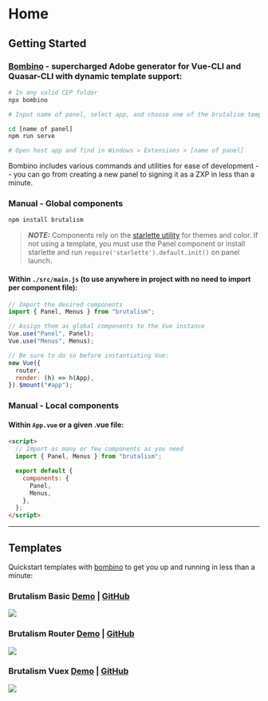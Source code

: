 # Home

## Getting Started

### [Bombino](https://github.com/Inventsable/bombino) - supercharged Adobe generator for Vue-CLI and Quasar-CLI with dynamic template support:

```bash
# In any valid CEP folder
npx bombino

# Input name of panel, select app, and choose one of the brutalism templates below

cd [name of panel]
npm run serve

# Open host app and find in Windows > Extensions > [name of panel]
```

Bombino includes various commands and utilities for ease of development -- you can go from creating a new panel to signing it as a ZXP in less than a minute.

### Manual - Global components

```bash
npm install brutalism
```

> **_NOTE:_** Components rely on the [starlette utility](https://github.com/Inventsable/starlette) for themes and color. If not using a template, you must use the Panel component or install starlette and run `require('starlette').default.init()` on panel launch.

#### Within `./src/main.js` (to use anywhere in project with no need to import per component file):

```js
// Import the desired components
import { Panel, Menus } from "brutalism";

// Assign them as global components to the Vue instance
Vue.use("Panel", Panel);
Vue.use("Menus", Menus);

// Be sure to do so before instantiating Vue:
new Vue({
  router,
  render: (h) => h(App),
}).$mount("#app");
```

### Manual - Local components

#### Within `App.vue` or a given .vue file:

```html
<script>
  // Import as many or few components as you need
  import { Panel, Menus } from "brutalism";

  export default {
    components: {
      Panel,
      Menus,
    },
  };
</script>
```

---

## Templates

Quickstart templates with [bombino](https://github.com/Inventsable/bombino) to get you up and running in less than a minute:

### Brutalism Basic [Demo](https://brutalism.netlify.app/#/basic) | [GitHub](https://github.com/battleaxedotco/bombino-brutalism-basic)

![](https://github.com/battleaxedotco/bombino-brutalism-basic/blob/master/src/assets/template.png?raw=true)

### Brutalism Router [Demo](https://brutalism.netlify.app/#/router) | [GitHub](https://github.com/battleaxedotco/bombino-brutalism-router)

![](https://github.com/battleaxedotco/bombino-brutalism-router/blob/master/src/assets/template.png?raw=true)

### Brutalism Vuex [Demo](https://brutalism.netlify.app/#/vuex) | [GitHub](https://github.com/battleaxedotco/bombino-brutalism-vuex)

![](https://github.com/battleaxedotco/bombino-brutalism-vuex/blob/master/src/assets/template.png?raw=true)
